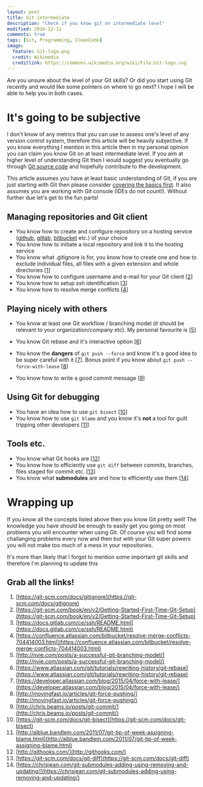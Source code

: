 ```yaml
---
layout: post
title: Git intermediate
description: "Check if you know git on intermediate level"
modified: 2016-12-11
comments: true
tags: [Git, Programming, CleanCode]
image:
  feature: Git-logo.png
  credit: Wikimedia
  creditlink: https://commons.wikimedia.org/wiki/File:Git-logo.svg
---
```

Are you unsure about the level of your Git skills? Or did you start using Git recently and would like some pointers on where to go next? I hope I will be able to help you in both cases.

# It's going to be subjective

I don't know of any metrics that you can use to assess one's level of any version control system, therefore this article will be heavily subjective. If you know everything I mention in this article then in my personal opinion you can claim you know Git on at least intermediate level. If you aim at higher level of understanding Git then I would suggest you eventually go through [Git source code](https://github.com/git/git) and hopefully contribute to the development.

This article assumes you have at least basic understanding of Git, if you are just starting with Git then please consider [covering the basics first](https://try.github.io/levels/1/challenges/1). It also assumes you are working with Git console (IDEs do not count!). Without further due let's get to the fun parts!
<!-- more -->

## Managing repositories and Git client

- You know how to create and configure repository on a hosting service  ([github](https://github.com/), [gitlab](https://about.gitlab.com/), [bitbucket](https://bitbucket.org/) etc.) of your choice
- You know how to initiate a local repository and link it to the hosting service
- You know what .gitignore is for, you know how to create one and how to exclude individual files, all files with a given extension and whole directories [[1](https://git-scm.com/docs/gitignore)]
- You know how to configure username and e-mail for your Git client [[2](https://git-scm.com/book/en/v2/Getting-Started-First-Time-Git-Setup)]
- You know how to setup ssh identification [[3](https://docs.gitlab.com/ce/ssh/README.html)]
- You know how to resolve merge conflicts [[4](https://confluence.atlassian.com/bitbucket/resolve-merge-conflicts-704414003.html)]

## Playing nicely with others

- You know at least one Git workflow / branching model (it should be relevant to your organization/company etc). My personal favourite is [[5](http://nvie.com/posts/a-successful-git-branching-model/)]
- You know Git rebase and it's interactive option [[6](https://www.atlassian.com/git/tutorials/rewriting-history/git-rebase)]
- You know the **dangers** of `git push --force`
and know it's a good idea to be super careful with it [[7](https://developer.atlassian.com/blog/2015/04/force-with-lease/)].
Bonus point if you know about `git push --force-with-lease` [[8](http://movingfast.io/articles/git-force-pushing/)]

- You know how to write a good commit message [[9](http://chris.beams.io/posts/git-commit/)]

## Using Git for debugging

- You have an idea how to use `git bisect` [[10](https://git-scm.com/docs/git-bisect)]
- You know how to use `git blame` and you know it's **not** a tool for guilt tripping other developers [[11](http://alblue.bandlem.com/2011/07/git-tip-of-week-assigning-blame.html)]

## Tools etc.

- You know what Git hooks are [[12](http://githooks.com/)]
- You know how to efficiently use `git diff` between commits, branches, files staged for commit etc. [[13](https://git-scm.com/docs/git-diff)]
- You know what **submodules** are and how to efficiently use them [[14](https://chrisjean.com/git-submodules-adding-using-removing-and-updating/)]

# Wrapping up

If you know all the concepts listed above then you know Git pretty well! The knowledge you have should be enough to easily get you going on most problems you will encounter when using Git. Of course you will find some challanging problems every now and then but with your Git super powers you will not make too much of a mess in your repositories.

It's more than likely that I forgot to mention some important git skills and therefore I'm planning to update this

## Grab all the links!
1. [https://git-scm.com/docs/gitignore](https://git-scm.com/docs/gitignore)
2. [https://git-scm.com/book/en/v2/Getting-Started-First-Time-Git-Setup](https://git-scm.com/book/en/v2/Getting-Started-First-Time-Git-Setup)
3. [https://docs.gitlab.com/ce/ssh/README.html](https://docs.gitlab.com/ce/ssh/README.html)
4. [https://confluence.atlassian.com/bitbucket/resolve-merge-conflicts-704414003.html](https://confluence.atlassian.com/bitbucket/resolve-merge-conflicts-704414003.html)
5. [http://nvie.com/posts/a-successful-git-branching-model/](http://nvie.com/posts/a-successful-git-branching-model/)
6. [https://www.atlassian.com/git/tutorials/rewriting-history/git-rebase](https://www.atlassian.com/git/tutorials/rewriting-history/git-rebase)
7. [https://developer.atlassian.com/blog/2015/04/force-with-lease/](https://developer.atlassian.com/blog/2015/04/force-with-lease/)
8. [http://movingfast.io/articles/git-force-pushing/](http://movingfast.io/articles/git-force-pushing/)
9. [http://chris.beams.io/posts/git-commit/](http://chris.beams.io/posts/git-commit/)
10. [https://git-scm.com/docs/git-bisect](https://git-scm.com/docs/git-bisect)
11. [http://alblue.bandlem.com/2011/07/git-tip-of-week-assigning-blame.html](http://alblue.bandlem.com/2011/07/git-tip-of-week-assigning-blame.html)
12. [http://githooks.com/](http://githooks.com/)
13. [https://git-scm.com/docs/git-diff](https://git-scm.com/docs/git-diff)
14. [https://chrisjean.com/git-submodules-adding-using-removing-and-updating/](https://chrisjean.com/git-submodules-adding-using-removing-and-updating/)
